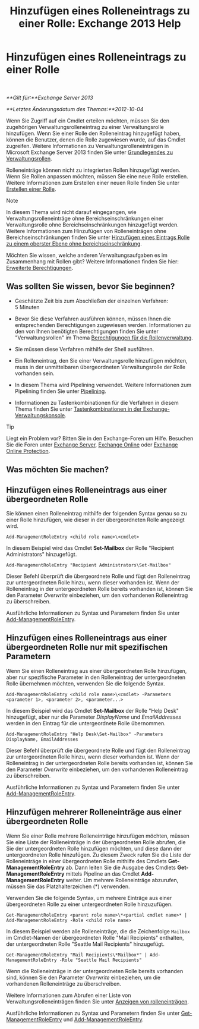 ﻿---
title: 'Hinzufügen eines Rolleneintrags zu einer Rolle: Exchange 2013 Help'
TOCTitle: Hinzufügen eines Rolleneintrags zu einer Rolle
ms:assetid: 30cd37bc-b3e8-4f39-a8ba-a4c20b1b27b7
ms:mtpsurl: https://technet.microsoft.com/de-de/library/Dd335180(v=EXCHG.150)
ms:contentKeyID: 50475276
ms.date: 04/24/2018
mtps_version: v=EXCHG.150
ms.translationtype: HT
---

# Hinzufügen eines Rolleneintrags zu einer Rolle

 

_**Gilt für:**Exchange Server 2013_

_**Letztes Änderungsdatum des Themas:**2012-10-04_

Wenn Sie Zugriff auf ein Cmdlet erteilen möchten, müssen Sie den zugehörigen Verwaltungsrolleneintrag zu einer Verwaltungsrolle hinzufügen. Wenn Sie einer Rolle den Rolleneintrag hinzugefügt haben, können die Benutzer, denen die Rolle zugewiesen wurde, auf das Cmdlet zugreifen. Weitere Informationen zu Verwaltungsrolleneinträgen in Microsoft Exchange Server 2013 finden Sie unter [Grundlegendes zu Verwaltungsrollen](understanding-management-roles-exchange-2013-help.md).

Rolleneinträge können nicht zu integrierten Rollen hinzugefügt werden. Wenn Sie Rollen anpassen möchten, müssen Sie eine neue Rolle erstellen. Weitere Informationen zum Erstellen einer neuen Rolle finden Sie unter [Erstellen einer Rolle](create-a-role-exchange-2013-help.md).


> [!NOTE]
> In diesem Thema wird nicht darauf eingegangen, wie Verwaltungsrolleneinträge ohne Bereichseinschränkungen einer Verwaltungsrolle ohne Bereichseinschränkungen hinzugefügt werden. Weitere Informationen zum Hinzufügen von Rolleneinträgen ohne Bereichseinschränkungen finden Sie unter <A href="add-a-role-entry-to-an-unscoped-top-level-role-exchange-2013-help.md">Hinzufügen eines Eintrags Rolle zu einem oberster Ebene ohne bereichseinschränkung</A>.



Möchten Sie wissen, welche anderen Verwaltungsaufgaben es im Zusammenhang mit Rollen gibt? Weitere Informationen finden Sie hier: [Erweiterte Berechtigungen](advanced-permissions-exchange-2013-help.md).

## Was sollten Sie wissen, bevor Sie beginnen?

  - Geschätzte Zeit bis zum Abschließen der einzelnen Verfahren: 5 Minuten

  - Bevor Sie diese Verfahren ausführen können, müssen Ihnen die entsprechenden Berechtigungen zugewiesen werden. Informationen zu den von Ihnen benötigten Berechtigungen finden Sie unter "Verwaltungsrollen" im Thema [Berechtigungen für die Rollenverwaltung](role-management-permissions-exchange-2013-help.md).

  - Sie müssen diese Verfahren mithilfe der Shell ausführen.

  - Ein Rolleneintrag, den Sie einer Verwaltungsrolle hinzufügen möchten, muss in der unmittelbaren übergeordneten Verwaltungsrolle der Rolle vorhanden sein.

  - In diesem Thema wird Pipelining verwendet. Weitere Informationen zum Pipelining finden Sie unter [Pipelining](https://technet.microsoft.com/de-de/library/aa998260\(v=exchg.150\)).

  - Informationen zu Tastenkombinationen für die Verfahren in diesem Thema finden Sie unter [Tastenkombinationen in der Exchange-Verwaltungskonsole](keyboard-shortcuts-in-the-exchange-admin-center-exchange-online-protection-help.md).


> [!TIP]
> Liegt ein Problem vor? Bitten Sie in den Exchange-Foren um Hilfe. Besuchen Sie die Foren unter <A href="https://go.microsoft.com/fwlink/p/?linkid=60612">Exchange Server</A>, <A href="https://go.microsoft.com/fwlink/p/?linkid=267542">Exchange Online</A> oder <A href="https://go.microsoft.com/fwlink/p/?linkid=285351">Exchange Online Protection</A>.



## Was möchten Sie machen?

## Hinzufügen eines Rolleneintrags aus einer übergeordneten Rolle

Sie können einen Rolleneintrag mithilfe der folgenden Syntax genau so zu einer Rolle hinzufügen, wie dieser in der übergeordneten Rolle angezeigt wird.

    Add-ManagementRoleEntry <child role name>\<cmdlet>

In diesem Beispiel wird das Cmdlet **Set-Mailbox** der Rolle "Recipient Administrators" hinzugefügt.

    Add-ManagementRoleEntry "Recipient Administrators\Set-Mailbox"

Dieser Befehl überprüft die übergeordnete Rolle und fügt den Rolleneintrag zur untergeordneten Rolle hinzu, wenn dieser vorhanden ist. Wenn der Rolleneintrag in der untergeordneten Rolle bereits vorhanden ist, können Sie den Parameter *Overwrite* einbeziehen, um den vorhandenen Rolleneintrag zu überschreiben.

Ausführliche Informationen zu Syntax und Parametern finden Sie unter [Add-ManagementRoleEntry](https://technet.microsoft.com/de-de/library/dd351236\(v=exchg.150\)).

## Hinzufügen eines Rolleneintrags aus einer übergeordneten Rolle nur mit spezifischen Parametern

Wenn Sie einen Rolleneintrag aus einer übergeordneten Rolle hinzufügen, aber nur spezifische Parameter in den Rolleneintrag der untergeordneten Rolle übernehmen möchten, verwenden Sie die folgende Syntax.

    Add-ManagementRoleEntry <child role name>\<cmdlet> -Parameters <parameter 1>, <parameter 2>, <parameter...>

In diesem Beispiel wird das Cmdlet **Set-Mailbox** der Rolle "Help Desk" hinzugefügt, aber nur die Parameter *DisplayName* und *EmailAddresses* werden in den Eintrag für die untergeordnete Rolle übernommen.

    Add-ManagementRoleEntry "Help Desk\Set-Mailbox" -Parameters DisplayName, EmailAddresses

Dieser Befehl überprüft die übergeordnete Rolle und fügt den Rolleneintrag zur untergeordneten Rolle hinzu, wenn dieser vorhanden ist. Wenn der Rolleneintrag in der untergeordneten Rolle bereits vorhanden ist, können Sie den Parameter *Overwrite* einbeziehen, um den vorhandenen Rolleneintrag zu überschreiben.

Ausführliche Informationen zu Syntax und Parametern finden Sie unter [Add-ManagementRoleEntry](https://technet.microsoft.com/de-de/library/dd351236\(v=exchg.150\)).

## Hinzufügen mehrerer Rolleneinträge aus einer übergeordneten Rolle

Wenn Sie einer Rolle mehrere Rolleneinträge hinzufügen möchten, müssen Sie eine Liste der Rolleneinträge in der übergeordneten Rolle abrufen, die Sie der untergeordneten Rolle hinzufügen möchten, und diese dann der untergeordneten Rolle hinzufügen. Zu diesem Zweck rufen Sie die Liste der Rolleneinträge in einer übergeordneten Rolle mithilfe des Cmdlets **Get-ManagementRoleEntry** ab. Dann leiten Sie die Ausgabe des Cmdlets **Get-ManagementRoleEntry** mittels Pipeline an das Cmdlet **Add-ManagementRoleEntry** weiter. Um mehrere Rolleneinträge abzurufen, müssen Sie das Platzhalterzeichen (\*) verwenden.

Verwenden Sie die folgende Syntax, um mehrere Einträge aus einer übergeordneten Rolle zu einer untergeordneten Rolle hinzuzufügen.

    Get-ManagementRoleEntry <parent role name>\*<partial cmdlet name>* | Add-ManagementRoleEntry -Role <child role name>

In diesem Beispiel werden alle Rolleneinträge, die die Zeichenfolge `Mailbox` im Cmdlet-Namen der übergeordneten Rolle "Mail Recipients" enthalten, der untergeordneten Rolle "Seattle Mail Recipients" hinzugefügt.

    Get-ManagementRoleEntry "Mail Recipients\*Mailbox*" | Add-ManagementRoleEntry -Role "Seattle Mail Recipients"

Wenn die Rolleneinträge in der untergeordneten Rolle bereits vorhanden sind, können Sie den Parameter *Overwrite* einbeziehen, um die vorhandenen Rolleneinträge zu überschreiben.

Weitere Informationen zum Abrufen einer Liste von Verwaltungsrolleneinträgen finden Sie unter [Anzeigen von rolleneinträgen](view-role-entries-exchange-2013-help.md).

Ausführliche Informationen zu Syntax und Parametern finden Sie unter [Get-ManagementRoleEntry](https://technet.microsoft.com/de-de/library/dd335210\(v=exchg.150\)) und [Add-ManagementRoleEntry](https://technet.microsoft.com/de-de/library/dd351236\(v=exchg.150\)).

